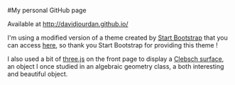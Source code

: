#My personal GitHub page

Available at http://davidjourdan.github.io/

I'm using a modified version of a theme created by [Start Bootstrap](http://startbootstrap.com/) that you can access [here](https://startbootstrap.com/template-overviews/resume/), so thank you Start Bootstrap for providing this theme !

I also used a bit of [three.js](threejs.org) on the front page to display a [Clebsch surface](https://en.wikipedia.org/wiki/Clebsch_surface), an object I once studied in an algebraic geometry class, a both interesting and beautiful object.
